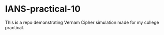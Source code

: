# IANS-practical-10


This is a repo demonstrating Vernam Cipher simulation made for my college practical.
